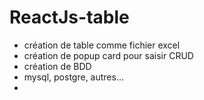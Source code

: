 # ReactJs-table

* création de table comme fichier excel
* création de popup card pour saisir CRUD
* création de BDD
*   mysql, postgre, autres...
* 
